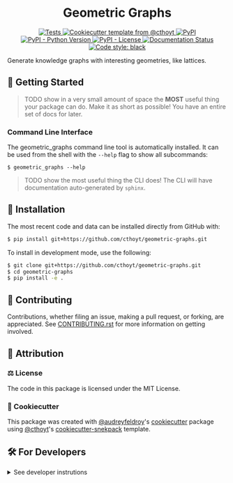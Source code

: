 <!--
<p align="center">
  <img src="https://github.com/cthoyt/geometric-graphs/raw/main/docs/source/logo.png" height="150">
</p>
-->

<h1 align="center">
  Geometric Graphs
</h1>

<p align="center">
    <a href="https://github.com/cthoyt/geometric-graphs/actions?query=workflow%3ATests">
        <img alt="Tests" src="https://github.com/cthoyt/geometric-graphs/workflows/Tests/badge.svg" />
    </a>
    <a href="https://github.com/cthoyt/cookiecutter-python-package">
        <img alt="Cookiecutter template from @cthoyt" src="https://img.shields.io/badge/Cookiecutter-python--package-yellow" /> 
    </a>
    <a href="https://pypi.org/project/geometric_graphs">
        <img alt="PyPI" src="https://img.shields.io/pypi/v/geometric_graphs" />
    </a>
    <a href="https://pypi.org/project/geometric_graphs">
        <img alt="PyPI - Python Version" src="https://img.shields.io/pypi/pyversions/geometric_graphs" />
    </a>
    <a href="https://github.com/cthoyt/geometric-graphs/blob/main/LICENSE">
        <img alt="PyPI - License" src="https://img.shields.io/pypi/l/geometric_graphs" />
    </a>
    <a href='https://geometric_graphs.readthedocs.io/en/latest/?badge=latest'>
        <img src='https://readthedocs.org/projects/geometric_graphs/badge/?version=latest' alt='Documentation Status' />
    </a>
    <a href='https://github.com/psf/black'>
        <img src='https://img.shields.io/badge/code%20style-black-000000.svg' alt='Code style: black' />
    </a>
</p>

Generate knowledge graphs with interesting geometries, like lattices.

## 💪 Getting Started

> TODO show in a very small amount of space the **MOST** useful thing your package can do.
Make it as short as possible! You have an entire set of docs for later.

### Command Line Interface

The geometric_graphs command line tool is automatically installed. It can
be used from the shell with the `--help` flag to show all subcommands:

```shell
$ geometric_graphs --help
```

> TODO show the most useful thing the CLI does! The CLI will have documentation auto-generated
by `sphinx`.

## 🚀 Installation

<!-- Uncomment this section after your first ``tox -e finish``
The most recent release can be installed from
[PyPI](https://pypi.org/project/geometric_graphs/) with:

```bash
$ pip install geometric_graphs
```
-->

The most recent code and data can be installed directly from GitHub with:

```bash
$ pip install git+https://github.com/cthoyt/geometric-graphs.git
```

To install in development mode, use the following:

```bash
$ git clone git+https://github.com/cthoyt/geometric-graphs.git
$ cd geometric-graphs
$ pip install -e .
```

## 👐 Contributing

Contributions, whether filing an issue, making a pull request, or forking, are appreciated. See
[CONTRIBUTING.rst](https://github.com/cthoyt/geometric-graphs/blob/master/CONTRIBUTING.rst) for more information on getting involved.

## 👋 Attribution

### ⚖️ License

The code in this package is licensed under the MIT License.

<!--
### 📖 Citation

Citation goes here!
-->

<!--
### 🎁 Support

This project has been supported by the following organizations (in alphabetical order):

- [Harvard Program in Therapeutic Science - Laboratory of Systems Pharmacology](https://hits.harvard.edu/the-program/laboratory-of-systems-pharmacology/)

-->

<!--
### 💰 Funding

This project has been supported by the following grants:

| Funding Body                                             | Program                                                                                                                       | Grant           |
|----------------------------------------------------------|-------------------------------------------------------------------------------------------------------------------------------|-----------------|
| DARPA                                                    | [Automating Scientific Knowledge Extraction (ASKE)](https://www.darpa.mil/program/automating-scientific-knowledge-extraction) | HR00111990009   |
-->

### 🍪 Cookiecutter

This package was created with [@audreyfeldroy](https://github.com/audreyfeldroy)'s
[cookiecutter](https://github.com/cookiecutter/cookiecutter) package using [@cthoyt](https://github.com/cthoyt)'s
[cookiecutter-snekpack](https://github.com/cthoyt/cookiecutter-snekpack) template.

## 🛠️ For Developers

<details>
  <summary>See developer instrutions</summary>

  
The final section of the README is for if you want to get involved by making a code contribution.

### ❓ Testing

After cloning the repository and installing `tox` with `pip install tox`, the unit tests in the `tests/` folder can be
run reproducibly with:

```shell
$ tox
```

Additionally, these tests are automatically re-run with each commit in a [GitHub Action](https://github.com/cthoyt/geometric-graphs/actions?query=workflow%3ATests).

### 📦 Making a Release

After installing the package in development mode and installing
`tox` with `pip install tox`, the commands for making a new release are contained within the `finish` environment
in `tox.ini`. Run the following from the shell:

```shell
$ tox -e finish
```

This script does the following:

1. Uses BumpVersion to switch the version number in the `setup.cfg` and
   `src/geometric_graphs/version.py` to not have the `-dev` suffix
2. Packages the code in both a tar archive and a wheel
3. Uploads to PyPI using `twine`. Be sure to have a `.pypirc` file configured to avoid the need for manual input at this
   step
4. Push to GitHub. You'll need to make a release going with the commit where the version was bumped.
5. Bump the version to the next patch. If you made big changes and want to bump the version by minor, you can
   use `tox -e bumpversion minor` after.
</details>
